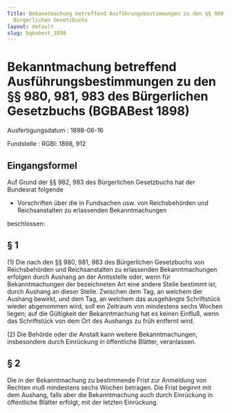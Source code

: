 ```yaml
---
Title: Bekanntmachung betreffend Ausführungsbestimmungen zu den §§ 980, 981, 983 des
  Bürgerlichen Gesetzbuchs
layout: default
slug: bgbabest_1898
---
```


# Bekanntmachung betreffend Ausführungsbestimmungen zu den §§ 980, 981, 983 des Bürgerlichen Gesetzbuchs (BGBABest 1898)

Ausfertigungsdatum
:   1898-06-16

Fundstelle
:   RGBl: 1898, 912



## Eingangsformel

Auf Grund der §§ 982, 983 des Bürgerlichen Gesetzbuchs hat der
Bundesrat folgende

*   Vorschriften über die in Fundsachen usw. von
    Reichsbehörden                    und
    Reichsanstalten                    zu erlassenden Bekanntmachungen



beschlossen:


## § 1

(1) Die nach den §§ 980, 981, 983 des Bürgerlichen Gesetzbuchs von
Reichsbehörden              und
Reichsanstalten              zu erlassenden Bekanntmachungen erfolgen
durch Aushang an der Amtsstelle oder, wenn für Bekanntmachungen der
bezeichneten Art eine andere Stelle bestimmt ist, durch Aushang an
dieser Stelle. Zwischen dem Tag, an welchem der Aushang bewirkt, und
dem Tag, an welchem das ausgehängte Schriftstück wieder abgenommen
wird, soll ein Zeitraum von mindestens sechs Wochen liegen; auf die
Gültigkeit der Bekanntmachung hat es keinen Einfluß, wenn das
Schriftstück von dem Ort des Aushangs zu früh entfernt wird.

(2) Die Behörde oder die Anstalt kann weitere Bekanntmachungen,
insbesondere durch Einrückung in öffentliche Blätter, veranlassen.


## § 2

Die in der Bekanntmachung zu bestimmende Frist zur Anmeldung von
Rechten muß mindestens sechs Wochen betragen. Die Frist beginnt mit
dem Aushang, falls aber die Bekanntmachung auch durch Einrückung in
öffentliche Blätter erfolgt, mit der letzten Einrückung.

